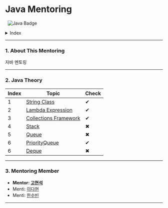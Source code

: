 # Java Mentoring 

&nbsp;  ![Java Badge](https://img.shields.io/badge/-Java%20Mentoring-FFFFFF?style=flat&logo=Java&logoColor=000000)

<details><summary>Index</summary>
  &nbsp;&nbsp;  1. About This Mentoring

  2. Java Theory

  3. Mentoring Member
</details>

* * *
### 1. About This Mentoring
 자바 멘토링
 
* * *
### 2. Java Theory
|Index|Topic|Check|
|-----|-----|-----|
|1|[String Class](https://github.com/khsexk/Java_Mentoring/tree/main/Theory/String%20%ED%81%B4%EB%9E%98%EC%8A%A4)|✔|
|2|[Lambda Expression](https://github.com/khsexk/Java_Mentoring/tree/main/Theory/%EB%9E%8C%EB%8B%A4%EC%8B%9D%20%ED%91%9C%ED%98%84)|✔|
|3|[Collections Framework](https://github.com/khsexk/Java_Mentoring/tree/main/Theory/%EC%BB%AC%EB%A0%89%EC%85%98%20%ED%94%84%EB%A0%88%EC%9E%84%EC%9B%8D)|✔|
|4|[Stack]()|✖|
|5|[Queue]()|✖|
|6|[PriorityQueue](https://github.com/khsexk/Java_Mentoring/tree/main/Theory/%EC%9A%B0%EC%84%A0%EC%88%9C%EC%9C%84%20%ED%81%90)|✔|
|6|[Deque]()|✖|

* * *

### 3. Mentoring Member
- **Mentor: [고현석](https://github.com/khsexk)**
- Menti: [이다현](https://github.com/dahyeon-da)
- Menti: [한수빈](https://github.com/realhsb)

* * *




